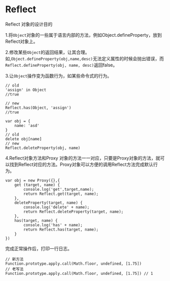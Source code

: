 # Reflect

Reflect 对象的设计目的

1.将`Object`对象的一些属于语言内部的方法，例如Object.defineProperty，放到Reflect对象上。

2.修改某些`Object`的返回结果，让其合理。如,`Object.defineProperty(obj,name,desc)`无法定义属性的时候会抛出错误，而`Reflect.defineProperty(obj, name, desc)`返回false。

3.让`Object`操作变为函数行为，如某些命令式的行为。

    // old
    'assign' in Object
    //true

    // new
    Reflect.has(Object, 'assign') 
    //true

    var obj = {
        name: 'asd'
    }
    // old
    delete obj[name]
    // new
    Reflect.deleteProperty(obj, name) 

4.Reflect对象方法和Proxy 对象的方法一一对应，只要是Proxy对象的方法，就可以找到Reflect对应的方法。Proxy对象可以方便的调用Reflect方法完成默认行为。

    var obj = new Proxy({},{
        get (target, name) {
            console.log('get',target,name);
            return Reflect.get(target, name);
        },
        deleteProperty(target, name) {
            console.log('delete' + name);
            return Reflect.deleteProperty(target, name);
        },
        has(target, name) {
            console.log('has' + name);
            return Reflect.has(target, name);
        }
    })

完成正常操作后，打印一行日志。

    // 新方法
    Function.prototype.apply.call(Math.floor, undefined, [1.75])
    // 老写法
    Function.prototype.apply.call(Math.floor, undefined, [1.75]) // 1